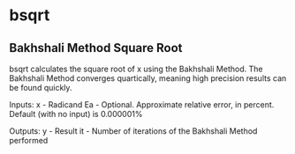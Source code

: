 # bsqrt
## Bakhshali Method Square Root

bsqrt calculates the square root of x using the Bakhshali Method.
   The Bakhshali Method converges quartically, meaning high precision
   results can be found quickly.

   Inputs:
   x  - Radicand
   Ea - Optional. Approximate relative error, in percent. Default (with no
        input) is 0.000001%

   Outputs:
   y  - Result
   it - Number of iterations of the Bakhshali Method performed
